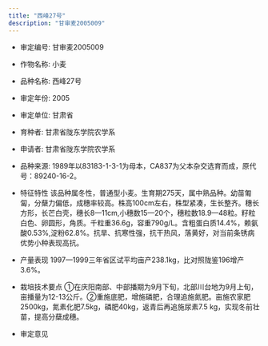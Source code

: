 ```yaml
---
title: "西峰27号"
description: "甘审麦2005009"
---
```

* 审定编号:  甘审麦2005009

*  作物名称:  小麦

*  品种名称:  西峰27号

*  审定年份:  2005

*  审定单位:  甘肃省

* 育种者:  甘肃省陇东学院农学系

*  申请者:  甘肃省陇东学院农学系

*  品种来源:  1989年以83183-1-3-1为母本，CA837为父本杂交选育而成，原代号：89240-16-2。

*  特征特性
该品种属冬性，普通型小麦。生育期275天，属中熟品种。幼苗匍匐，分蘖力偏低，成穗率较高。株高100cm左右，株型紧凑，生长整齐。穗长方形，长芒白壳，穗长8—11cm,小穗数15—20个，穗粒数18.9—48粒。籽粒白色、卵圆形，角质。千粒重36.6g，容重790g/L。含粗蛋白质14.4%，赖氨酸0.53%,淀粉62.8%。抗旱、抗寒性强，抗干热风，落黄好，对当前条锈病优势小种表现高抗。

*  产量表现
1997—1999三年省区试平均亩产238.1kg，比对照陇鉴196增产3.6%。

*  栽培技术要点
①在庆阳南部、中部播期为9月下旬，北部川台地为9月上旬，亩播量为12-13公斤。②重施底肥，增施磷肥，合理追施氮肥。亩施农家肥2500kg，氮素化肥7.5kg，磷肥40kg，返青后再追施尿素7.5 kg，实现冬前壮苗，提高分蘖成穗。

*  审定意见

